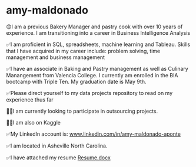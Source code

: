 # amy-maldonado
😊I am a previous Bakery Manager and pastry cook with over 10 years of experience. I am transitioning into a career in Business Intelligence Analysis

✅I am proficient in SQL, spreadsheets, machine learning and Tableau. Skills that I have acquired in my career include: problem solving, time management and business management

✅I have an associate in Baking and Pastry management as well as Culinary Manangement from Valencia College. I currently am enrolled in the BIA bootcamp with Triple Ten. My graduation date is May 9th.

✅Please direct yourself to my data projects repository to read on my experience thus far

🚀🚀I am currently looking to participate in outsourcing projects.

🚀🚀I am also on Kaggle 

✅My LinkedIn account is: www.linkedin.com/in/amy-maldonado-aponte

✅I am located in Asheville North Carolina.

✅I have attached my resume
[Resume.docx](https://github.com/amely314/amy-maldonado/files/14911607/Resume.docx)
